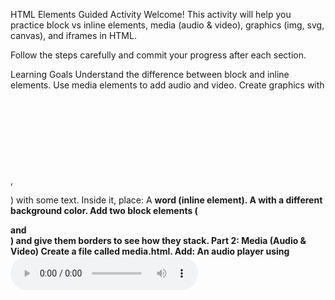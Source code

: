 HTML Elements Guided Activity
Welcome! This activity will help you practice block vs inline elements, media (audio & video), graphics (img, svg, canvas), and iframes in HTML.

Follow the steps carefully and commit your progress after each section.

Learning Goals
Understand the difference between block and inline elements.
Use media elements to add audio and video.
Create graphics with <img>, <svg>, and <canvas>.
Embed external content using an <iframe>.
Part 1: Block vs Inline Elements
Create a file called block-inline.html.
Add a paragraph (<p>) with some text. Inside it, place:
A <strong> word (inline element).
A <span> with a different background color.
Add two block elements (<div> and <section>) and give them borders to see how they stack.
Part 2: Media (Audio & Video)
Create a file called media.html.
Add:
An audio player using <audio controls> with an MP3 file.
A video player using <video controls width="320"> with an MP4 file.
Add a track (<track>) to your video for captions.
Part 3: Graphics (Image, SVG, Canvas)
Create a file called graphics.html.
Add:
An <img> showing any image (local or online).
An inline SVG circle
A canvas and draw a rectangle inside it using JavaScript
Part 4: iFrame
Create a file called child.html in your project folder.

Add a heading, a short paragraph, and optionally an image to make it look like a simple webpage.
Create another file called iframe.html.

Inside it, use an <iframe> to embed your child.html page.
Give the iframe a width, height, and a border so you can clearly see it on the page.
